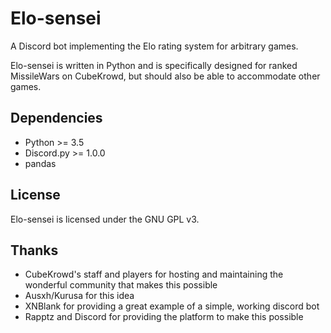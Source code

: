 # Elo-sensei

A Discord bot implementing the Elo rating system for arbitrary games.

Elo-sensei is written in Python and is specifically designed for ranked
MissileWars on CubeKrowd, but should also be able to accommodate other
games.

## Dependencies
* Python >= 3.5
* Discord.py >= 1.0.0
* pandas

## License
Elo-sensei is licensed under the GNU GPL v3.

## Thanks
* CubeKrowd's staff and players for hosting and maintaining
the wonderful community that makes this possible
* Ausxh/Kurusa for this idea
* XNBlank for providing a great example of a simple, working discord bot
* Rapptz and Discord for providing the platform to make this possible

